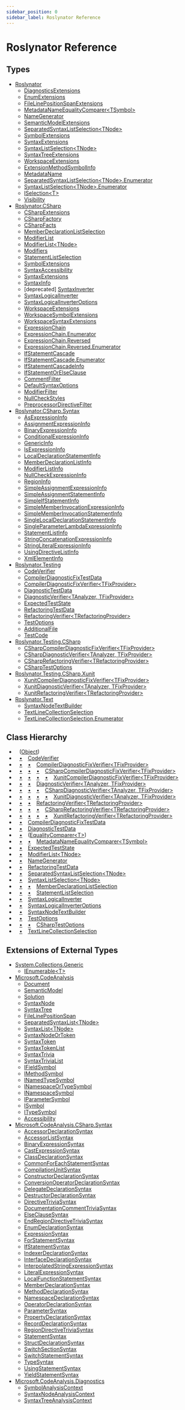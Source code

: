 ```yaml
---
sidebar_position: 0
sidebar_label: Roslynator Reference
---
```


# Roslynator Reference

## Types

* [Roslynator](Roslynator/index.md)
  * [DiagnosticsExtensions](Roslynator/DiagnosticsExtensions/index.md)
  * [EnumExtensions](Roslynator/EnumExtensions/index.md)
  * [FileLinePositionSpanExtensions](Roslynator/FileLinePositionSpanExtensions/index.md)
  * [MetadataNameEqualityComparer&lt;TSymbol&gt;](Roslynator/MetadataNameEqualityComparer-1/index.md)
  * [NameGenerator](Roslynator/NameGenerator/index.md)
  * [SemanticModelExtensions](Roslynator/SemanticModelExtensions/index.md)
  * [SeparatedSyntaxListSelection&lt;TNode&gt;](Roslynator/SeparatedSyntaxListSelection-1/index.md)
  * [SymbolExtensions](Roslynator/SymbolExtensions/index.md)
  * [SyntaxExtensions](Roslynator/SyntaxExtensions/index.md)
  * [SyntaxListSelection&lt;TNode&gt;](Roslynator/SyntaxListSelection-1/index.md)
  * [SyntaxTreeExtensions](Roslynator/SyntaxTreeExtensions/index.md)
  * [WorkspaceExtensions](Roslynator/WorkspaceExtensions/index.md)
  * [ExtensionMethodSymbolInfo](Roslynator/ExtensionMethodSymbolInfo/index.md)
  * [MetadataName](Roslynator/MetadataName/index.md)
  * [SeparatedSyntaxListSelection&lt;TNode&gt;.Enumerator](Roslynator/SeparatedSyntaxListSelection-1/Enumerator/index.md)
  * [SyntaxListSelection&lt;TNode&gt;.Enumerator](Roslynator/SyntaxListSelection-1/Enumerator/index.md)
  * [ISelection&lt;T&gt;](Roslynator/ISelection-1/index.md)
  * [Visibility](Roslynator/Visibility/index.md)
* [Roslynator.CSharp](Roslynator/CSharp/index.md)
  * [CSharpExtensions](Roslynator/CSharp/CSharpExtensions/index.md)
  * [CSharpFactory](Roslynator/CSharp/CSharpFactory/index.md)
  * [CSharpFacts](Roslynator/CSharp/CSharpFacts/index.md)
  * [MemberDeclarationListSelection](Roslynator/CSharp/MemberDeclarationListSelection/index.md)
  * [ModifierList](Roslynator/CSharp/ModifierList/index.md)
  * [ModifierList&lt;TNode&gt;](Roslynator/CSharp/ModifierList-1/index.md)
  * [Modifiers](Roslynator/CSharp/Modifiers/index.md)
  * [StatementListSelection](Roslynator/CSharp/StatementListSelection/index.md)
  * [SymbolExtensions](Roslynator/CSharp/SymbolExtensions/index.md)
  * [SyntaxAccessibility](Roslynator/CSharp/SyntaxAccessibility/index.md)
  * [SyntaxExtensions](Roslynator/CSharp/SyntaxExtensions/index.md)
  * [SyntaxInfo](Roslynator/CSharp/SyntaxInfo/index.md)
  * \[deprecated\] [SyntaxInverter](Roslynator/CSharp/SyntaxInverter/index.md)
  * [SyntaxLogicalInverter](Roslynator/CSharp/SyntaxLogicalInverter/index.md)
  * [SyntaxLogicalInverterOptions](Roslynator/CSharp/SyntaxLogicalInverterOptions/index.md)
  * [WorkspaceExtensions](Roslynator/CSharp/WorkspaceExtensions/index.md)
  * [WorkspaceSymbolExtensions](Roslynator/CSharp/WorkspaceSymbolExtensions/index.md)
  * [WorkspaceSyntaxExtensions](Roslynator/CSharp/WorkspaceSyntaxExtensions/index.md)
  * [ExpressionChain](Roslynator/CSharp/ExpressionChain/index.md)
  * [ExpressionChain.Enumerator](Roslynator/CSharp/ExpressionChain/Enumerator/index.md)
  * [ExpressionChain.Reversed](Roslynator/CSharp/ExpressionChain/Reversed/index.md)
  * [ExpressionChain.Reversed.Enumerator](Roslynator/CSharp/ExpressionChain/Reversed/Enumerator/index.md)
  * [IfStatementCascade](Roslynator/CSharp/IfStatementCascade/index.md)
  * [IfStatementCascade.Enumerator](Roslynator/CSharp/IfStatementCascade/Enumerator/index.md)
  * [IfStatementCascadeInfo](Roslynator/CSharp/IfStatementCascadeInfo/index.md)
  * [IfStatementOrElseClause](Roslynator/CSharp/IfStatementOrElseClause/index.md)
  * [CommentFilter](Roslynator/CSharp/CommentFilter/index.md)
  * [DefaultSyntaxOptions](Roslynator/CSharp/DefaultSyntaxOptions/index.md)
  * [ModifierFilter](Roslynator/CSharp/ModifierFilter/index.md)
  * [NullCheckStyles](Roslynator/CSharp/NullCheckStyles/index.md)
  * [PreprocessorDirectiveFilter](Roslynator/CSharp/PreprocessorDirectiveFilter/index.md)
* [Roslynator.CSharp.Syntax](Roslynator/CSharp/Syntax/index.md)
  * [AsExpressionInfo](Roslynator/CSharp/Syntax/AsExpressionInfo/index.md)
  * [AssignmentExpressionInfo](Roslynator/CSharp/Syntax/AssignmentExpressionInfo/index.md)
  * [BinaryExpressionInfo](Roslynator/CSharp/Syntax/BinaryExpressionInfo/index.md)
  * [ConditionalExpressionInfo](Roslynator/CSharp/Syntax/ConditionalExpressionInfo/index.md)
  * [GenericInfo](Roslynator/CSharp/Syntax/GenericInfo/index.md)
  * [IsExpressionInfo](Roslynator/CSharp/Syntax/IsExpressionInfo/index.md)
  * [LocalDeclarationStatementInfo](Roslynator/CSharp/Syntax/LocalDeclarationStatementInfo/index.md)
  * [MemberDeclarationListInfo](Roslynator/CSharp/Syntax/MemberDeclarationListInfo/index.md)
  * [ModifierListInfo](Roslynator/CSharp/Syntax/ModifierListInfo/index.md)
  * [NullCheckExpressionInfo](Roslynator/CSharp/Syntax/NullCheckExpressionInfo/index.md)
  * [RegionInfo](Roslynator/CSharp/Syntax/RegionInfo/index.md)
  * [SimpleAssignmentExpressionInfo](Roslynator/CSharp/Syntax/SimpleAssignmentExpressionInfo/index.md)
  * [SimpleAssignmentStatementInfo](Roslynator/CSharp/Syntax/SimpleAssignmentStatementInfo/index.md)
  * [SimpleIfStatementInfo](Roslynator/CSharp/Syntax/SimpleIfStatementInfo/index.md)
  * [SimpleMemberInvocationExpressionInfo](Roslynator/CSharp/Syntax/SimpleMemberInvocationExpressionInfo/index.md)
  * [SimpleMemberInvocationStatementInfo](Roslynator/CSharp/Syntax/SimpleMemberInvocationStatementInfo/index.md)
  * [SingleLocalDeclarationStatementInfo](Roslynator/CSharp/Syntax/SingleLocalDeclarationStatementInfo/index.md)
  * [SingleParameterLambdaExpressionInfo](Roslynator/CSharp/Syntax/SingleParameterLambdaExpressionInfo/index.md)
  * [StatementListInfo](Roslynator/CSharp/Syntax/StatementListInfo/index.md)
  * [StringConcatenationExpressionInfo](Roslynator/CSharp/Syntax/StringConcatenationExpressionInfo/index.md)
  * [StringLiteralExpressionInfo](Roslynator/CSharp/Syntax/StringLiteralExpressionInfo/index.md)
  * [UsingDirectiveListInfo](Roslynator/CSharp/Syntax/UsingDirectiveListInfo/index.md)
  * [XmlElementInfo](Roslynator/CSharp/Syntax/XmlElementInfo/index.md)
* [Roslynator.Testing](Roslynator/Testing/index.md)
  * [CodeVerifier](Roslynator/Testing/CodeVerifier/index.md)
  * [CompilerDiagnosticFixTestData](Roslynator/Testing/CompilerDiagnosticFixTestData/index.md)
  * [CompilerDiagnosticFixVerifier&lt;TFixProvider&gt;](Roslynator/Testing/CompilerDiagnosticFixVerifier-1/index.md)
  * [DiagnosticTestData](Roslynator/Testing/DiagnosticTestData/index.md)
  * [DiagnosticVerifier&lt;TAnalyzer, TFixProvider&gt;](Roslynator/Testing/DiagnosticVerifier-2/index.md)
  * [ExpectedTestState](Roslynator/Testing/ExpectedTestState/index.md)
  * [RefactoringTestData](Roslynator/Testing/RefactoringTestData/index.md)
  * [RefactoringVerifier&lt;TRefactoringProvider&gt;](Roslynator/Testing/RefactoringVerifier-1/index.md)
  * [TestOptions](Roslynator/Testing/TestOptions/index.md)
  * [AdditionalFile](Roslynator/Testing/AdditionalFile/index.md)
  * [TestCode](Roslynator/Testing/TestCode/index.md)
* [Roslynator.Testing.CSharp](Roslynator/Testing/CSharp/index.md)
  * [CSharpCompilerDiagnosticFixVerifier&lt;TFixProvider&gt;](Roslynator/Testing/CSharp/CSharpCompilerDiagnosticFixVerifier-1/index.md)
  * [CSharpDiagnosticVerifier&lt;TAnalyzer, TFixProvider&gt;](Roslynator/Testing/CSharp/CSharpDiagnosticVerifier-2/index.md)
  * [CSharpRefactoringVerifier&lt;TRefactoringProvider&gt;](Roslynator/Testing/CSharp/CSharpRefactoringVerifier-1/index.md)
  * [CSharpTestOptions](Roslynator/Testing/CSharp/CSharpTestOptions/index.md)
* [Roslynator.Testing.CSharp.Xunit](Roslynator/Testing/CSharp/Xunit/index.md)
  * [XunitCompilerDiagnosticFixVerifier&lt;TFixProvider&gt;](Roslynator/Testing/CSharp/Xunit/XunitCompilerDiagnosticFixVerifier-1/index.md)
  * [XunitDiagnosticVerifier&lt;TAnalyzer, TFixProvider&gt;](Roslynator/Testing/CSharp/Xunit/XunitDiagnosticVerifier-2/index.md)
  * [XunitRefactoringVerifier&lt;TRefactoringProvider&gt;](Roslynator/Testing/CSharp/Xunit/XunitRefactoringVerifier-1/index.md)
* [Roslynator.Text](Roslynator/Text/index.md)
  * [SyntaxNodeTextBuilder](Roslynator/Text/SyntaxNodeTextBuilder/index.md)
  * [TextLineCollectionSelection](Roslynator/Text/TextLineCollectionSelection/index.md)
  * [TextLineCollectionSelection.Enumerator](Roslynator/Text/TextLineCollectionSelection/Enumerator/index.md)

## Class Hierarchy

* &ensp; \([Object](https://docs.microsoft.com/en-us/dotnet/api/system.object)\)<a id="class-hierarchy-System_Object"></a>
* &ensp; [&bull;](#class-hierarchy-System_Object "Object") &ensp; [CodeVerifier](Roslynator/Testing/CodeVerifier/index.md)<a id="class-hierarchy-Roslynator_Testing_CodeVerifier"></a>
* &ensp; [&bull;](#class-hierarchy-System_Object "Object") &ensp; [&bull;](#class-hierarchy-Roslynator_Testing_CodeVerifier "CodeVerifier") &ensp; [CompilerDiagnosticFixVerifier&lt;TFixProvider&gt;](Roslynator/Testing/CompilerDiagnosticFixVerifier-1/index.md)<a id="class-hierarchy-Roslynator_Testing_CompilerDiagnosticFixVerifier_1"></a>
* &ensp; [&bull;](#class-hierarchy-System_Object "Object") &ensp; [&bull;](#class-hierarchy-Roslynator_Testing_CodeVerifier "CodeVerifier") &ensp; [&bull;](#class-hierarchy-Roslynator_Testing_CompilerDiagnosticFixVerifier_1 "CompilerDiagnosticFixVerifier<TFixProvider>") &ensp; [CSharpCompilerDiagnosticFixVerifier&lt;TFixProvider&gt;](Roslynator/Testing/CSharp/CSharpCompilerDiagnosticFixVerifier-1/index.md)<a id="class-hierarchy-Roslynator_Testing_CSharp_CSharpCompilerDiagnosticFixVerifier_1"></a>
* &ensp; [&bull;](#class-hierarchy-System_Object "Object") &ensp; [&bull;](#class-hierarchy-Roslynator_Testing_CodeVerifier "CodeVerifier") &ensp; [&bull;](#class-hierarchy-Roslynator_Testing_CompilerDiagnosticFixVerifier_1 "CompilerDiagnosticFixVerifier<TFixProvider>") &ensp; [&bull;](#class-hierarchy-Roslynator_Testing_CSharp_CSharpCompilerDiagnosticFixVerifier_1 "CSharpCompilerDiagnosticFixVerifier<TFixProvider>") &ensp; [XunitCompilerDiagnosticFixVerifier&lt;TFixProvider&gt;](Roslynator/Testing/CSharp/Xunit/XunitCompilerDiagnosticFixVerifier-1/index.md)<a id="class-hierarchy-Roslynator_Testing_CSharp_Xunit_XunitCompilerDiagnosticFixVerifier_1"></a>
* &ensp; [&bull;](#class-hierarchy-System_Object "Object") &ensp; [&bull;](#class-hierarchy-Roslynator_Testing_CodeVerifier "CodeVerifier") &ensp; [DiagnosticVerifier&lt;TAnalyzer, TFixProvider&gt;](Roslynator/Testing/DiagnosticVerifier-2/index.md)<a id="class-hierarchy-Roslynator_Testing_DiagnosticVerifier_2"></a>
* &ensp; [&bull;](#class-hierarchy-System_Object "Object") &ensp; [&bull;](#class-hierarchy-Roslynator_Testing_CodeVerifier "CodeVerifier") &ensp; [&bull;](#class-hierarchy-Roslynator_Testing_DiagnosticVerifier_2 "DiagnosticVerifier<TAnalyzer, TFixProvider>") &ensp; [CSharpDiagnosticVerifier&lt;TAnalyzer, TFixProvider&gt;](Roslynator/Testing/CSharp/CSharpDiagnosticVerifier-2/index.md)<a id="class-hierarchy-Roslynator_Testing_CSharp_CSharpDiagnosticVerifier_2"></a>
* &ensp; [&bull;](#class-hierarchy-System_Object "Object") &ensp; [&bull;](#class-hierarchy-Roslynator_Testing_CodeVerifier "CodeVerifier") &ensp; [&bull;](#class-hierarchy-Roslynator_Testing_DiagnosticVerifier_2 "DiagnosticVerifier<TAnalyzer, TFixProvider>") &ensp; [&bull;](#class-hierarchy-Roslynator_Testing_CSharp_CSharpDiagnosticVerifier_2 "CSharpDiagnosticVerifier<TAnalyzer, TFixProvider>") &ensp; [XunitDiagnosticVerifier&lt;TAnalyzer, TFixProvider&gt;](Roslynator/Testing/CSharp/Xunit/XunitDiagnosticVerifier-2/index.md)<a id="class-hierarchy-Roslynator_Testing_CSharp_Xunit_XunitDiagnosticVerifier_2"></a>
* &ensp; [&bull;](#class-hierarchy-System_Object "Object") &ensp; [&bull;](#class-hierarchy-Roslynator_Testing_CodeVerifier "CodeVerifier") &ensp; [RefactoringVerifier&lt;TRefactoringProvider&gt;](Roslynator/Testing/RefactoringVerifier-1/index.md)<a id="class-hierarchy-Roslynator_Testing_RefactoringVerifier_1"></a>
* &ensp; [&bull;](#class-hierarchy-System_Object "Object") &ensp; [&bull;](#class-hierarchy-Roslynator_Testing_CodeVerifier "CodeVerifier") &ensp; [&bull;](#class-hierarchy-Roslynator_Testing_RefactoringVerifier_1 "RefactoringVerifier<TRefactoringProvider>") &ensp; [CSharpRefactoringVerifier&lt;TRefactoringProvider&gt;](Roslynator/Testing/CSharp/CSharpRefactoringVerifier-1/index.md)<a id="class-hierarchy-Roslynator_Testing_CSharp_CSharpRefactoringVerifier_1"></a>
* &ensp; [&bull;](#class-hierarchy-System_Object "Object") &ensp; [&bull;](#class-hierarchy-Roslynator_Testing_CodeVerifier "CodeVerifier") &ensp; [&bull;](#class-hierarchy-Roslynator_Testing_RefactoringVerifier_1 "RefactoringVerifier<TRefactoringProvider>") &ensp; [&bull;](#class-hierarchy-Roslynator_Testing_CSharp_CSharpRefactoringVerifier_1 "CSharpRefactoringVerifier<TRefactoringProvider>") &ensp; [XunitRefactoringVerifier&lt;TRefactoringProvider&gt;](Roslynator/Testing/CSharp/Xunit/XunitRefactoringVerifier-1/index.md)<a id="class-hierarchy-Roslynator_Testing_CSharp_Xunit_XunitRefactoringVerifier_1"></a>
* &ensp; [&bull;](#class-hierarchy-System_Object "Object") &ensp; [CompilerDiagnosticFixTestData](Roslynator/Testing/CompilerDiagnosticFixTestData/index.md)<a id="class-hierarchy-Roslynator_Testing_CompilerDiagnosticFixTestData"></a>
* &ensp; [&bull;](#class-hierarchy-System_Object "Object") &ensp; [DiagnosticTestData](Roslynator/Testing/DiagnosticTestData/index.md)<a id="class-hierarchy-Roslynator_Testing_DiagnosticTestData"></a>
* &ensp; [&bull;](#class-hierarchy-System_Object "Object") &ensp; \([EqualityComparer&lt;T&gt;](https://docs.microsoft.com/en-us/dotnet/api/system.collections.generic.equalitycomparer-1)\)<a id="class-hierarchy-System_Collections_Generic_EqualityComparer_1"></a>
* &ensp; [&bull;](#class-hierarchy-System_Object "Object") &ensp; [&bull;](#class-hierarchy-System_Collections_Generic_EqualityComparer_1 "EqualityComparer<T>") &ensp; [MetadataNameEqualityComparer&lt;TSymbol&gt;](Roslynator/MetadataNameEqualityComparer-1/index.md)<a id="class-hierarchy-Roslynator_MetadataNameEqualityComparer_1"></a>
* &ensp; [&bull;](#class-hierarchy-System_Object "Object") &ensp; [ExpectedTestState](Roslynator/Testing/ExpectedTestState/index.md)<a id="class-hierarchy-Roslynator_Testing_ExpectedTestState"></a>
* &ensp; [&bull;](#class-hierarchy-System_Object "Object") &ensp; [ModifierList&lt;TNode&gt;](Roslynator/CSharp/ModifierList-1/index.md)<a id="class-hierarchy-Roslynator_CSharp_ModifierList_1"></a>
* &ensp; [&bull;](#class-hierarchy-System_Object "Object") &ensp; [NameGenerator](Roslynator/NameGenerator/index.md)<a id="class-hierarchy-Roslynator_NameGenerator"></a>
* &ensp; [&bull;](#class-hierarchy-System_Object "Object") &ensp; [RefactoringTestData](Roslynator/Testing/RefactoringTestData/index.md)<a id="class-hierarchy-Roslynator_Testing_RefactoringTestData"></a>
* &ensp; [&bull;](#class-hierarchy-System_Object "Object") &ensp; [SeparatedSyntaxListSelection&lt;TNode&gt;](Roslynator/SeparatedSyntaxListSelection-1/index.md)<a id="class-hierarchy-Roslynator_SeparatedSyntaxListSelection_1"></a>
* &ensp; [&bull;](#class-hierarchy-System_Object "Object") &ensp; [SyntaxListSelection&lt;TNode&gt;](Roslynator/SyntaxListSelection-1/index.md)<a id="class-hierarchy-Roslynator_SyntaxListSelection_1"></a>
* &ensp; [&bull;](#class-hierarchy-System_Object "Object") &ensp; [&bull;](#class-hierarchy-Roslynator_SyntaxListSelection_1 "SyntaxListSelection<TNode>") &ensp; [MemberDeclarationListSelection](Roslynator/CSharp/MemberDeclarationListSelection/index.md)<a id="class-hierarchy-Roslynator_CSharp_MemberDeclarationListSelection"></a>
* &ensp; [&bull;](#class-hierarchy-System_Object "Object") &ensp; [&bull;](#class-hierarchy-Roslynator_SyntaxListSelection_1 "SyntaxListSelection<TNode>") &ensp; [StatementListSelection](Roslynator/CSharp/StatementListSelection/index.md)<a id="class-hierarchy-Roslynator_CSharp_StatementListSelection"></a>
* &ensp; [&bull;](#class-hierarchy-System_Object "Object") &ensp; [SyntaxLogicalInverter](Roslynator/CSharp/SyntaxLogicalInverter/index.md)<a id="class-hierarchy-Roslynator_CSharp_SyntaxLogicalInverter"></a>
* &ensp; [&bull;](#class-hierarchy-System_Object "Object") &ensp; [SyntaxLogicalInverterOptions](Roslynator/CSharp/SyntaxLogicalInverterOptions/index.md)<a id="class-hierarchy-Roslynator_CSharp_SyntaxLogicalInverterOptions"></a>
* &ensp; [&bull;](#class-hierarchy-System_Object "Object") &ensp; [SyntaxNodeTextBuilder](Roslynator/Text/SyntaxNodeTextBuilder/index.md)<a id="class-hierarchy-Roslynator_Text_SyntaxNodeTextBuilder"></a>
* &ensp; [&bull;](#class-hierarchy-System_Object "Object") &ensp; [TestOptions](Roslynator/Testing/TestOptions/index.md)<a id="class-hierarchy-Roslynator_Testing_TestOptions"></a>
* &ensp; [&bull;](#class-hierarchy-System_Object "Object") &ensp; [&bull;](#class-hierarchy-Roslynator_Testing_TestOptions "TestOptions") &ensp; [CSharpTestOptions](Roslynator/Testing/CSharp/CSharpTestOptions/index.md)<a id="class-hierarchy-Roslynator_Testing_CSharp_CSharpTestOptions"></a>
* &ensp; [&bull;](#class-hierarchy-System_Object "Object") &ensp; [TextLineCollectionSelection](Roslynator/Text/TextLineCollectionSelection/index.md)<a id="class-hierarchy-Roslynator_Text_TextLineCollectionSelection"></a>

## Extensions of External Types

* [System.Collections.Generic](https://docs.microsoft.com/en-us/dotnet/api/system.collections.generic)
  * [IEnumerable&lt;T&gt;](https://docs.microsoft.com/en-us/dotnet/api/system.collections.generic.ienumerable-1)
* [Microsoft.CodeAnalysis](https://docs.microsoft.com/en-us/dotnet/api/microsoft.codeanalysis)
  * [Document](https://docs.microsoft.com/en-us/dotnet/api/microsoft.codeanalysis.document)
  * [SemanticModel](https://docs.microsoft.com/en-us/dotnet/api/microsoft.codeanalysis.semanticmodel)
  * [Solution](https://docs.microsoft.com/en-us/dotnet/api/microsoft.codeanalysis.solution)
  * [SyntaxNode](https://docs.microsoft.com/en-us/dotnet/api/microsoft.codeanalysis.syntaxnode)
  * [SyntaxTree](https://docs.microsoft.com/en-us/dotnet/api/microsoft.codeanalysis.syntaxtree)
  * [FileLinePositionSpan](https://docs.microsoft.com/en-us/dotnet/api/microsoft.codeanalysis.filelinepositionspan)
  * [SeparatedSyntaxList&lt;TNode&gt;](https://docs.microsoft.com/en-us/dotnet/api/microsoft.codeanalysis.separatedsyntaxlist-1)
  * [SyntaxList&lt;TNode&gt;](https://docs.microsoft.com/en-us/dotnet/api/microsoft.codeanalysis.syntaxlist-1)
  * [SyntaxNodeOrToken](https://docs.microsoft.com/en-us/dotnet/api/microsoft.codeanalysis.syntaxnodeortoken)
  * [SyntaxToken](https://docs.microsoft.com/en-us/dotnet/api/microsoft.codeanalysis.syntaxtoken)
  * [SyntaxTokenList](https://docs.microsoft.com/en-us/dotnet/api/microsoft.codeanalysis.syntaxtokenlist)
  * [SyntaxTrivia](https://docs.microsoft.com/en-us/dotnet/api/microsoft.codeanalysis.syntaxtrivia)
  * [SyntaxTriviaList](https://docs.microsoft.com/en-us/dotnet/api/microsoft.codeanalysis.syntaxtrivialist)
  * [IFieldSymbol](https://docs.microsoft.com/en-us/dotnet/api/microsoft.codeanalysis.ifieldsymbol)
  * [IMethodSymbol](https://docs.microsoft.com/en-us/dotnet/api/microsoft.codeanalysis.imethodsymbol)
  * [INamedTypeSymbol](https://docs.microsoft.com/en-us/dotnet/api/microsoft.codeanalysis.inamedtypesymbol)
  * [INamespaceOrTypeSymbol](https://docs.microsoft.com/en-us/dotnet/api/microsoft.codeanalysis.inamespaceortypesymbol)
  * [INamespaceSymbol](https://docs.microsoft.com/en-us/dotnet/api/microsoft.codeanalysis.inamespacesymbol)
  * [IParameterSymbol](https://docs.microsoft.com/en-us/dotnet/api/microsoft.codeanalysis.iparametersymbol)
  * [ISymbol](https://docs.microsoft.com/en-us/dotnet/api/microsoft.codeanalysis.isymbol)
  * [ITypeSymbol](https://docs.microsoft.com/en-us/dotnet/api/microsoft.codeanalysis.itypesymbol)
  * [Accessibility](https://docs.microsoft.com/en-us/dotnet/api/microsoft.codeanalysis.accessibility)
* [Microsoft.CodeAnalysis.CSharp.Syntax](https://docs.microsoft.com/en-us/dotnet/api/microsoft.codeanalysis.csharp.syntax)
  * [AccessorDeclarationSyntax](https://docs.microsoft.com/en-us/dotnet/api/microsoft.codeanalysis.csharp.syntax.accessordeclarationsyntax)
  * [AccessorListSyntax](https://docs.microsoft.com/en-us/dotnet/api/microsoft.codeanalysis.csharp.syntax.accessorlistsyntax)
  * [BinaryExpressionSyntax](https://docs.microsoft.com/en-us/dotnet/api/microsoft.codeanalysis.csharp.syntax.binaryexpressionsyntax)
  * [CastExpressionSyntax](https://docs.microsoft.com/en-us/dotnet/api/microsoft.codeanalysis.csharp.syntax.castexpressionsyntax)
  * [ClassDeclarationSyntax](https://docs.microsoft.com/en-us/dotnet/api/microsoft.codeanalysis.csharp.syntax.classdeclarationsyntax)
  * [CommonForEachStatementSyntax](https://docs.microsoft.com/en-us/dotnet/api/microsoft.codeanalysis.csharp.syntax.commonforeachstatementsyntax)
  * [CompilationUnitSyntax](https://docs.microsoft.com/en-us/dotnet/api/microsoft.codeanalysis.csharp.syntax.compilationunitsyntax)
  * [ConstructorDeclarationSyntax](https://docs.microsoft.com/en-us/dotnet/api/microsoft.codeanalysis.csharp.syntax.constructordeclarationsyntax)
  * [ConversionOperatorDeclarationSyntax](https://docs.microsoft.com/en-us/dotnet/api/microsoft.codeanalysis.csharp.syntax.conversionoperatordeclarationsyntax)
  * [DelegateDeclarationSyntax](https://docs.microsoft.com/en-us/dotnet/api/microsoft.codeanalysis.csharp.syntax.delegatedeclarationsyntax)
  * [DestructorDeclarationSyntax](https://docs.microsoft.com/en-us/dotnet/api/microsoft.codeanalysis.csharp.syntax.destructordeclarationsyntax)
  * [DirectiveTriviaSyntax](https://docs.microsoft.com/en-us/dotnet/api/microsoft.codeanalysis.csharp.syntax.directivetriviasyntax)
  * [DocumentationCommentTriviaSyntax](https://docs.microsoft.com/en-us/dotnet/api/microsoft.codeanalysis.csharp.syntax.documentationcommenttriviasyntax)
  * [ElseClauseSyntax](https://docs.microsoft.com/en-us/dotnet/api/microsoft.codeanalysis.csharp.syntax.elseclausesyntax)
  * [EndRegionDirectiveTriviaSyntax](https://docs.microsoft.com/en-us/dotnet/api/microsoft.codeanalysis.csharp.syntax.endregiondirectivetriviasyntax)
  * [EnumDeclarationSyntax](https://docs.microsoft.com/en-us/dotnet/api/microsoft.codeanalysis.csharp.syntax.enumdeclarationsyntax)
  * [ExpressionSyntax](https://docs.microsoft.com/en-us/dotnet/api/microsoft.codeanalysis.csharp.syntax.expressionsyntax)
  * [ForStatementSyntax](https://docs.microsoft.com/en-us/dotnet/api/microsoft.codeanalysis.csharp.syntax.forstatementsyntax)
  * [IfStatementSyntax](https://docs.microsoft.com/en-us/dotnet/api/microsoft.codeanalysis.csharp.syntax.ifstatementsyntax)
  * [IndexerDeclarationSyntax](https://docs.microsoft.com/en-us/dotnet/api/microsoft.codeanalysis.csharp.syntax.indexerdeclarationsyntax)
  * [InterfaceDeclarationSyntax](https://docs.microsoft.com/en-us/dotnet/api/microsoft.codeanalysis.csharp.syntax.interfacedeclarationsyntax)
  * [InterpolatedStringExpressionSyntax](https://docs.microsoft.com/en-us/dotnet/api/microsoft.codeanalysis.csharp.syntax.interpolatedstringexpressionsyntax)
  * [LiteralExpressionSyntax](https://docs.microsoft.com/en-us/dotnet/api/microsoft.codeanalysis.csharp.syntax.literalexpressionsyntax)
  * [LocalFunctionStatementSyntax](https://docs.microsoft.com/en-us/dotnet/api/microsoft.codeanalysis.csharp.syntax.localfunctionstatementsyntax)
  * [MemberDeclarationSyntax](https://docs.microsoft.com/en-us/dotnet/api/microsoft.codeanalysis.csharp.syntax.memberdeclarationsyntax)
  * [MethodDeclarationSyntax](https://docs.microsoft.com/en-us/dotnet/api/microsoft.codeanalysis.csharp.syntax.methoddeclarationsyntax)
  * [NamespaceDeclarationSyntax](https://docs.microsoft.com/en-us/dotnet/api/microsoft.codeanalysis.csharp.syntax.namespacedeclarationsyntax)
  * [OperatorDeclarationSyntax](https://docs.microsoft.com/en-us/dotnet/api/microsoft.codeanalysis.csharp.syntax.operatordeclarationsyntax)
  * [ParameterSyntax](https://docs.microsoft.com/en-us/dotnet/api/microsoft.codeanalysis.csharp.syntax.parametersyntax)
  * [PropertyDeclarationSyntax](https://docs.microsoft.com/en-us/dotnet/api/microsoft.codeanalysis.csharp.syntax.propertydeclarationsyntax)
  * [RecordDeclarationSyntax](https://docs.microsoft.com/en-us/dotnet/api/microsoft.codeanalysis.csharp.syntax.recorddeclarationsyntax)
  * [RegionDirectiveTriviaSyntax](https://docs.microsoft.com/en-us/dotnet/api/microsoft.codeanalysis.csharp.syntax.regiondirectivetriviasyntax)
  * [StatementSyntax](https://docs.microsoft.com/en-us/dotnet/api/microsoft.codeanalysis.csharp.syntax.statementsyntax)
  * [StructDeclarationSyntax](https://docs.microsoft.com/en-us/dotnet/api/microsoft.codeanalysis.csharp.syntax.structdeclarationsyntax)
  * [SwitchSectionSyntax](https://docs.microsoft.com/en-us/dotnet/api/microsoft.codeanalysis.csharp.syntax.switchsectionsyntax)
  * [SwitchStatementSyntax](https://docs.microsoft.com/en-us/dotnet/api/microsoft.codeanalysis.csharp.syntax.switchstatementsyntax)
  * [TypeSyntax](https://docs.microsoft.com/en-us/dotnet/api/microsoft.codeanalysis.csharp.syntax.typesyntax)
  * [UsingStatementSyntax](https://docs.microsoft.com/en-us/dotnet/api/microsoft.codeanalysis.csharp.syntax.usingstatementsyntax)
  * [YieldStatementSyntax](https://docs.microsoft.com/en-us/dotnet/api/microsoft.codeanalysis.csharp.syntax.yieldstatementsyntax)
* [Microsoft.CodeAnalysis.Diagnostics](https://docs.microsoft.com/en-us/dotnet/api/microsoft.codeanalysis.diagnostics)
  * [SymbolAnalysisContext](https://docs.microsoft.com/en-us/dotnet/api/microsoft.codeanalysis.diagnostics.symbolanalysiscontext)
  * [SyntaxNodeAnalysisContext](https://docs.microsoft.com/en-us/dotnet/api/microsoft.codeanalysis.diagnostics.syntaxnodeanalysiscontext)
  * [SyntaxTreeAnalysisContext](https://docs.microsoft.com/en-us/dotnet/api/microsoft.codeanalysis.diagnostics.syntaxtreeanalysiscontext)
